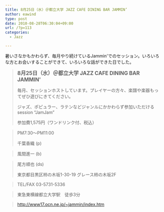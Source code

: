 ```yaml
---
title: 8月25日（水）＠都立大学 JAZZ CAFE DINING BAR JAMMIN’
author: eawind
type: post
date: 2010-08-28T06:30:04+09:00
url: /?p=113
categories:
  - Jazz

---
```

暑いさなかもかわらず、毎月やり続けているJammin'でのセッション。いろいろな方とお会いすることができて、いろいろな話ができた日でした。

> **<big>8月25日（水）＠都立大学 JAZZ CAFE DINING BAR JAMMIN'</big>**
> 
> 毎月、セッションホストしています。プレイヤーの方々、楽譜や楽器もってぜひ遊びにきてください。
> 
> ジャズ、ポピュラー、ラテンなどジャンルにかかわらず参加いただけるsession &#8220;JamJam&#8221;
> 
> 参加費1,575円（ワンドリンク付、税込）
  
> PM7:30〜PM11:00
> 
> 千葉香織 (p)
  
> 風間進一 (b)
  
> 尾方順也 (ds)
> 
> 東京都目黒区柿の木坂1-30-19 グレース柿の木坂2F
  
> TEL/FAX 03-5731-5336
  
> 東急東横線都立大学駅　徒歩3分
  
> http://www17.ocn.ne.jp/~jammin/index.htm

